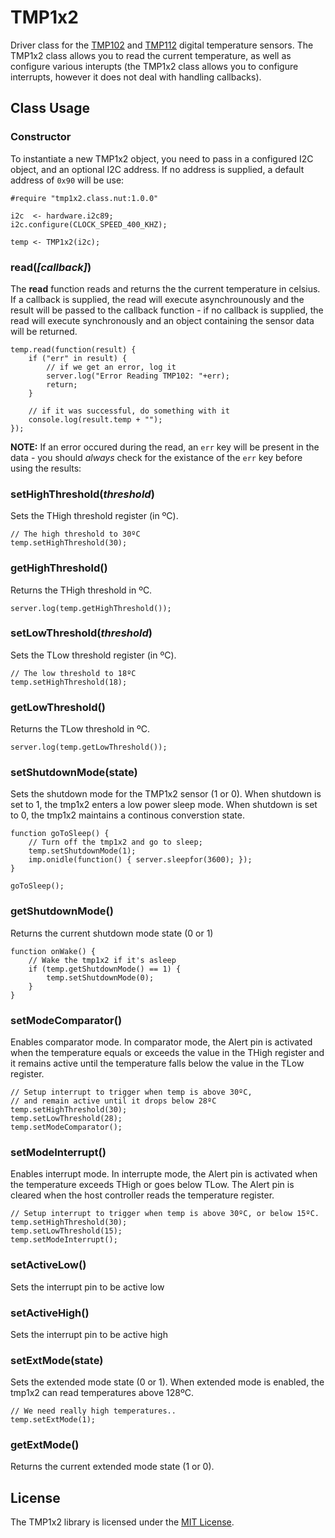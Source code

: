 # TMP1x2

Driver class for the [TMP102](http://www.ti.com.cn/cn/lit/ds/symlink/tmp102.pdf) and [TMP112](http://www.ti.com/lit/ds/symlink/tmp112.pdf) digital temperature sensors. The TMP1x2 class allows you to read the current temperature, as well as configure various interupts (the TMP1x2 class allows you to configure interrupts, however it does not deal with handling callbacks).

## Class Usage

### Constructor

To instantiate a new TMP1x2 object, you need to pass in a configured I2C object, and an optional I2C address. If no address is supplied, a default address of ```0x90``` will be use:

```squirrel
#require "tmp1x2.class.nut:1.0.0"

i2c  <- hardware.i2c89;
i2c.configure(CLOCK_SPEED_400_KHZ);

temp <- TMP1x2(i2c);
```

### read(*[callback]*)

The **read** function reads and returns the the current temperature in celsius. If a callback is supplied, the read will execute asynchrounously and the result will be passed to the callback function - if no callback is supplied, the read will execute synchronously and an object containing the sensor data will be returned.

```squirrel
temp.read(function(result) {
    if ("err" in result) {
        // if we get an error, log it
        server.log("Error Reading TMP102: "+err);
        return;
    }

    // if it was successful, do something with it
    console.log(result.temp + "");
});
```

**NOTE:** If an error occured during the read, an ```err``` key will be present in the data - you should *always* check for the existance of the ```err``` key before using the results:

### setHighThreshold(*threshold*)

Sets the THigh threshold register (in ºC).

```squirrel
// The high threshold to 30ºC
temp.setHighThreshold(30);
```

### getHighThreshold()

Returns the THigh threshold in ºC.

```squirrel
server.log(temp.getHighThreshold());
```


### setLowThreshold(*threshold*)

Sets the TLow threshold register (in ºC).

```squirrel
// The low threshold to 18ºC
temp.setHighThreshold(18);
```

### getLowThreshold()

Returns the TLow threshold in ºC.

```squirrel
server.log(temp.getLowThreshold());
```

### setShutdownMode(state)

Sets the shutdown mode for the TMP1x2 sensor (1 or 0). When shutdown is set to 1, the tmp1x2 enters a low power sleep mode. When shutdown is set to 0, the tmp1x2 maintains a continous converstion state.

```squirrel
function goToSleep() {
    // Turn off the tmp1x2 and go to sleep;
    temp.setShutdownMode(1);
    imp.onidle(function() { server.sleepfor(3600); });
}

goToSleep();
```

### getShutdownMode()

Returns the current shutdown mode state (0 or 1)

```squirrel
function onWake() {
    // Wake the tmp1x2 if it's asleep
    if (temp.getShutdownMode() == 1) {
        temp.setShutdownMode(0);
    }
}
```

### setModeComparator()

Enables comparator mode. In comparator mode, the Alert pin is activated when the temperature equals or exceeds the value in the THigh register and it remains active until the temperature falls below the value in the TLow register.

```squirrel
// Setup interrupt to trigger when temp is above 30ºC,
// and remain active until it drops below 28ºC
temp.setHighThreshold(30);
temp.setLowThreshold(28);
temp.setModeComparator();
```

### setModeInterrupt()

Enables interrupt mode. In interrupte mode, the Alert pin is activated when the temperature exceeds THigh or goes below TLow. The Alert pin is cleared when the host controller reads the temperature register.

```squirrel
// Setup interrupt to trigger when temp is above 30ºC, or below 15ºC.
temp.setHighThreshold(30);
temp.setLowThreshold(15);
temp.setModeInterrupt();
```

### setActiveLow()

Sets the interrupt pin to be active low

### setActiveHigh()

Sets the interrupt pin to be active high

### setExtMode(state)

Sets the extended mode state (0 or 1). When extended mode is enabled, the tmp1x2 can read temperatures above 128ºC.

```squirrel
// We need really high temperatures..
temp.setExtMode(1);
```

### getExtMode()

Returns the current extended mode state (1 or 0).

## License

The TMP1x2 library is licensed under the [MIT License](./LICENSE).
